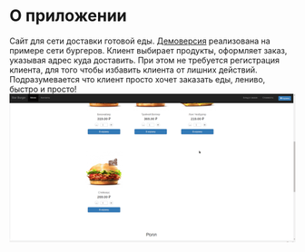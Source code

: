 # О приложении

Сайт для сети доставки готовой еды. [Демоверсия](https://lucky0ne.duckdns.org/) реализована на примере сети бургеров. Клиент выбирает продукты, оформляет заказ, указывая адрес куда доставить. При этом не требуется регистрация клиента, для того чтобы избавить клиента от лишних действий. Подразумевается что клиент просто хочет заказать еды, лениво, быстро и просто!
![Пример заказа](demo/order.gif)